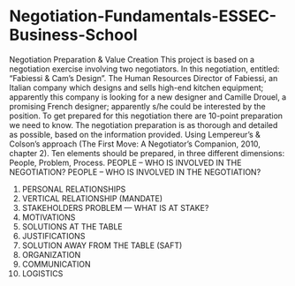# Negotiation-Fundamentals-ESSEC-Business-School
Negotiation Preparation & Value Creation
This project is based on a negotiation exercise involving two negotiators. In this negotiation, entitled: “Fabiessi & Cam’s Design”.
The Human Resources Director of Fabiessi, an Italian company which designs and sells high-end kitchen equipment; apparently this company is looking for a new designer  and Camille Drouel, a promising French designer; apparently s/he could be interested by the position.
To get prepared for this negotiation there are 10-point preparation we need to know. The negotiation preparation is as thorough and detailed as possible, based on the information provided.
Using Lempereur’s & Colson’s approach (The First Move: A Negotiator’s Companion, 2010, chapter 2). Ten elements should be prepared, in three different dimensions: People, Problem, Process. PEOPLE – WHO IS INVOLVED IN THE NEGOTIATION?
PEOPLE – WHO IS INVOLVED IN THE NEGOTIATION?

1. PERSONAL RELATIONSHIPS
2. VERTICAL RELATIONSHIP (MANDATE)
3. STAKEHOLDERS
PROBLEM — WHAT IS AT STAKE?
4. MOTIVATIONS 
5. SOLUTIONS AT THE TABLE
6. JUSTIFICATIONS
7. SOLUTION AWAY FROM THE TABLE (SAFT)
8. ORGANIZATION
9. COMMUNICATION
10. LOGISTICS
